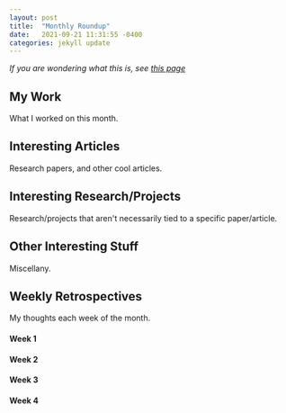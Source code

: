 ```yaml
---
layout: post
title:  "Monthly Roundup"
date:   2021-09-21 11:31:55 -0400
categories: jekyll update
---
```


<script type="text/javascript" src="https://cdn.mathjax.org/mathjax/latest/MathJax.js?config=TeX-AMS-MML_HTMLorMML"> </script> 

*If you are wondering what this is, see [this page](#)*

## My Work

What I worked on this month.

## Interesting Articles

Research papers, and other cool articles.

## Interesting Research/Projects

Research/projects that aren't necessarily tied to a specific paper/article.

## Other Interesting Stuff

Miscellany.
 
## Weekly Retrospectives

My thoughts each week of the month.

#### Week 1

#### Week 2

#### Week 3

#### Week 4
